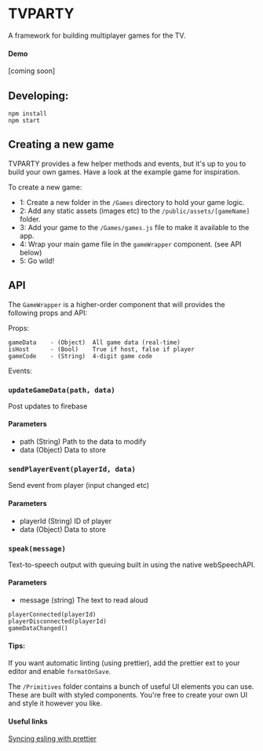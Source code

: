 # TVPARTY
A framework for building multiplayer games for the TV.

#### Demo
[coming soon]

## Developing:
```
npm install
npm start
```

## Creating a new game
TVPARTY provides a few helper methods and events, but it's up to you to build your own games. Have a look at the example game for inspiration.

To create a new game:
- 1: Create a new folder in the `/Games` directory to hold your game logic.
- 2: Add any static assets (images etc) to the `/public/assets/[gameName]` folder.
- 3: Add your game to the `/Games/games.js` file to make it available to the app.
- 4: Wrap your main game file in the `gameWrapper` component. (see API below)
- 5: Go wild!

## API

The `GameWrapper` is a higher-order component that will provides the following props and API:

Props:
```
gameData    - (Object)  All game data (real-time)
isHost      - (Bool)    True if host, false if player
gameCode    - (String)  4-digit game code
```

Events:

### `updateGameData(path, data)`

Post updates to firebase

#### Parameters
- path (String) Path to the data to modify
- data (Object) Data to store


### `sendPlayerEvent(playerId, data)`

Send event from player (input changed etc)

#### Parameters
- playerId (String) ID of player
- data (Object) Data to store


### `speak(message)`

Text-to-speech output with queuing built in using the native webSpeechAPI.

#### Parameters
- message (string) The text to read aloud

```
playerConnected(playerId)
playerDisconnected(playerId)
gameDataChanged()
```


#### Tips:
If you want automatic linting (using prettier), add the prettier ext to your editor and enable `formatOnSave`.

The `/Primitives` folder contains a bunch of useful UI elements you can use. These are built with styled components. You're free to create your own UI and style it however you like.

#### Useful links
[Syncing esling with prettier](https://howtoember.wordpress.com/2017/04/20/syncing-eslint-with-prettier/)